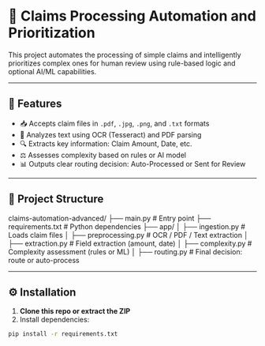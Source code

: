 
# 🧾 Claims Processing Automation and Prioritization

This project automates the processing of simple claims and intelligently prioritizes complex ones for human review using rule-based logic and optional AI/ML capabilities.

---

## 🚀 Features

- 📥 Accepts claim files in `.pdf`, `.jpg`, `.png`, and `.txt` formats
- 🧠 Analyzes text using OCR (Tesseract) and PDF parsing
- 🔍 Extracts key information: Claim Amount, Date, etc.
- ⚖️ Assesses complexity based on rules or AI model
- 📊 Outputs clear routing decision: Auto-Processed or Sent for Review

---

## 🧱 Project Structure

claims-automation-advanced/
├── main.py # Entry point
├── requirements.txt # Python dependencies
├── app/
│ ├── ingestion.py # Loads claim files
│ ├── preprocessing.py # OCR / PDF / Text extraction
│ ├── extraction.py # Field extraction (amount, date)
│ ├── complexity.py # Complexity assessment (rules or ML)
│ ├── routing.py # Final decision: route or auto-process


---

## ⚙️ Installation

1. **Clone this repo or extract the ZIP**
2. Install dependencies:

```bash
pip install -r requirements.txt
